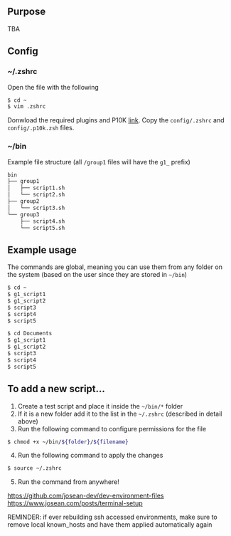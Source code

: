 ## Purpose

TBA

## Config

### ~/.zshrc

Open the file with the following

```sh
$ cd ~
$ vim .zshrc
```

Donwload the required plugins and P10K [link](https://www.josean.com/posts/terminal-setup).
Copy the `config/.zshrc` and `config/.p10k.zsh` files.

### ~/bin

Example file structure (all `/group1` files will have the `g1_` prefix)

```sh
bin
├── group1
│   ├── script1.sh
│   └── script2.sh
├── group2
│   └── script3.sh
└── group3
    ├── script4.sh
    └── script5.sh
```

## Example usage

The commands are global, meaning you can use them from any folder on the system (based on the user since they are stored in `~/bin`)

```sh
$ cd ~
$ g1_script1
$ g1_script2
$ script3
$ script4
$ script5

$ cd Documents
$ g1_script1
$ g1_script2
$ script3
$ script4
$ script5
```

## To add a new script...

1. Create a test script and place it inside the `~/bin/*` folder
2. If it is a new folder add it to the list in the `~/.zshrc` (described in detail above)
3. Run the following command to configure permissions for the file

```sh
$ chmod +x ~/bin/${folder}/${filename}
```

4. Run the following command to apply the changes

```sh
$ source ~/.zshrc
```

5. Run the command from anywhere!

https://github.com/josean-dev/dev-environment-files
https://www.josean.com/posts/terminal-setup

REMINDER: if ever rebuilding ssh accessed environments, make sure to remove local known_hosts and have them applied automatically again
